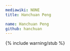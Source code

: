 ```yaml
---
mediawiki: NONE
title: Hanchuan Peng

name: Hanchuan Peng
github: hanchuan
---
```


{% include warning/stub %}
